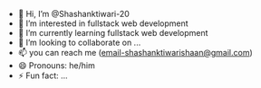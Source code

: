 - 👋 Hi, I’m @Shashanktiwari-20
- 👀 I’m interested in fullstack web development
- 🌱 I’m currently learning fullstack web development
- 💞️ I’m looking to collaborate on ...
- 📫 you can reach me (email-shashanktiwarishaan@gmail.com)
- 😄 Pronouns: he/him
- ⚡ Fun fact: ...

<!---
Shashanktiwari-20/Shashanktiwari-20 is a ✨ special ✨ repository because its `README.md` (this file) appears on your GitHub profile.
You can click the Preview link to take a look at your changes.
--->
